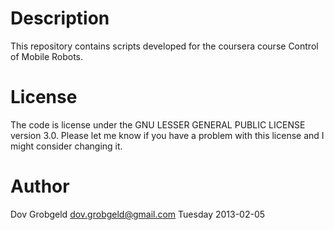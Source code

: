 # Description

This repository contains scripts developed for the coursera course Control of Mobile Robots.

# License 

The code is license under the GNU LESSER GENERAL PUBLIC LICENSE version 3.0. Please let me know if you have a problem with this license and I might consider changing it.

# Author

Dov Grobgeld <dov.grobgeld@gmail.com>
Tuesday 2013-02-05 
 
